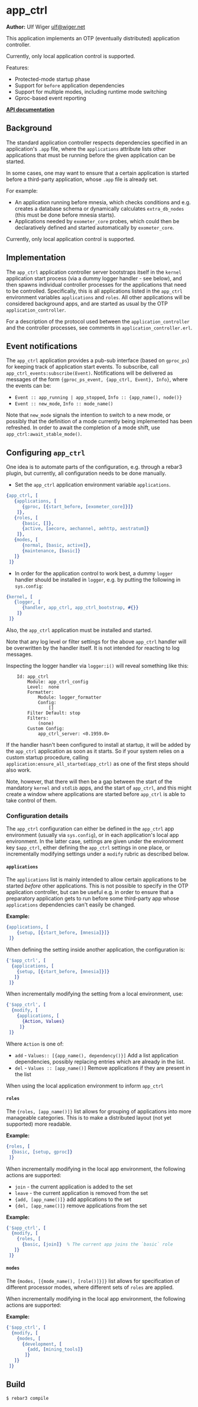 # app_ctrl

**Author:** Ulf Wiger <ulf@wiger.net>

This application implements an OTP (eventually distributed) application controller.

Currently, only local application control is supported.

Features:
* Protected-mode startup phase
* Support for `before` application dependencies
* Support for multiple modes, including runtime mode switching
* Gproc-based event reporting

**[API documentation](API_DOCS.md)**

## Background

The standard application controller respects dependencies specified in
an application's `.app` file, where the `applications` attribute lists
other applications that must be running before the given application can
be started.

In some cases, one may want to ensure that a certain application is started
before a third-party application, whose `.app` file is already set.

For example:

* An application running before mnesia, which checks conditions and
  e.g. creates a database schema or dynamically calculates
  `extra_db_nodes` (this must be done before mnesia starts).
* Applications needed by `exometer_core` probes, which could then be
  declaratively defined and started automatically by `exometer_core`.

Currently, only local application control is supported.

## Implementation

The `app_ctrl` application controller server bootstraps itself in the `kernel`
application start process (via a dummy logger handler - see below), and then
spawns individual controller processes for the applications that need to be
controlled. Specifically, this is all applications listed in the `app_ctrl`
environment variables `applications` and `roles`. All other applications
will be considered background apps, and are started as usual by the OTP
`application_controller`.

For a description of the protocol used between the `application_controller`
and the controller processes, see comments in `application_controller.erl`.

## Event notifications

The `app_ctrl` application provides a pub-sub interface (based on `gproc_ps`)
for keeping track of application start events. To subscribe, call
`app_ctrl_events:subscribe(Event)`. Notifications will be delivered
as messages of the form `{gproc_ps_event, {app_ctrl, Event}, Info}`, where
the events can be:

* `Event :: app_running | app_stopped`, `Info :: {app_name(), node()}`
* `Event :: new_mode`, `Info :: mode_name()`

Note that `new_mode` signals the intention to switch to a new mode, or
possibly that the definition of a mode currently being implemented has been
refreshed. In order to await the completion of a mode shift, use
`app_ctrl:await_stable_mode()`.

## Configuring `app_ctrl`

One idea is to automate parts of the configuration, e.g. through a rebar3
plugin, but currently, all configuration needs to be done manually.

* Set the `app_ctrl` application environment variable `applications`.

```erlang
{app_ctrl, [
   {applications, [
      {gproc, [{start_before, [exometer_core]}]}
    ]},
   {roles, [
      {basic, []},
      {active, [aecore, aechannel, aehttp, aestratum]}
    ]},
   {modes, [
      {normal, [basic, active]},
      {maintenance, [basic]}
   ]}
 ]}
```
* In order for the application control to work best, a dummy `logger`
  handler should be installed in `logger`, e.g. by putting the following in `sys.config`:

```erlang
{kernel, [
   {logger, [
      {handler, app_ctrl, app_ctrl_bootstrap, #{}}
    ]}
 ]}
```
Also, the `app_ctrl` application must be installed and started.

Note that any log level or filter settings for the above `app_ctrl`
handler will be overwritten by the handler itself.
It is not intended for reacting to log messages.

Inspecting the logger handler via `logger:i()` will reveal something like this:

```
    Id: app_ctrl
        Module: app_ctrl_config
        Level:  none
        Formatter:
            Module: logger_formatter
            Config:
                []
        Filter Default: stop
        Filters:
            (none)
        Custom Config:
            app_ctrl_server: <0.1959.0>
```

If the handler hasn't been configured to install at startup, it will be
added by the `app_ctrl` application as soon as it starts. So if your
system relies on a custom startup procedure, calling
`application:ensure_all_started(app_ctrl)` as one of the first steps
should also work.

Note, however, that there will then be a gap between the start of the
mandatory `kernel` and `stdlib` apps, and the start of `app_ctrl`,
and this might create a window where applications are started before
`app_ctrl` is able to take control of them.

### Configuration details

The `app_ctrl` configuration can either be defined in the `app_ctrl` app
environment (usually via `sys.config`), or in each application's local app
environment. In the latter case, settings are given under the environment key
`$app_ctrl`, either defining the `app_ctrl` settings in one place, or
incrementally modifying settings under a `modify` rubric as described below.

#### `applications`

The `applications` list is mainly intended to allow certain applications
to be started _before_ other applications. This is not possible to specify
in the OTP application controller, but can be useful e.g. in order to ensure
that a preparatory application gets to run before some third-party app whose
`applications` dependencies can't easily be changed.

**Example:**
```erlang
{applications, [
    {setup, [{start_before, [mnesia]}]}
 ]}
```
When defining the setting inside another application, the configuration is:

```erlang
{'$app_ctrl', [
  {applications, [
    {setup, [{start_before, [mnesia]}]}
   ]}
 ]}
```
When incrementally modifying the setting from a local environment, use:

```erlang
{'$app_ctrl', [
  {modify, [
    {applications, [
      {Action, Values}
     ]}
 ]}
```

Where `Action` is one of:

* `add` - `Values:: [{app_name(), dependency()}]`
  Add a list application dependencies, possibly replacing entries
  which are already in the list.
* `del` - `Values :: [app_name()]`
  Remove applications if they are present in the list

When using the local application environment to inform `app_ctrl`

#### `roles`

The `{roles, [app_name()]}` list allows for grouping of applications into more
manageable categories. This is to make a distributed layout (not yet supported)
more readable.

**Example:**
```erlang
{roles, [
  {basic, [setup, gproc]}
 ]}
```

When incrementally modifying in the local app environment, the following actions
are supported:

* `join` - the current application is added to the set
* `leave` - the current application is removed from the set
* `{add, [app_name()]}` add applications to the set
* `{del, [app_name()]}` remove applications from the set

**Example:**
```erlang
{'$app_ctrl', [
  {modify, [
    {roles, [
      {basic, [join]}  % The current app joins the `basic` role
   ]}
 ]}
```

#### `modes`

The `{modes, [{mode_name(), [role()]}]}` list allows for specification of
different processor modes, where different sets of `roles` are applied.

When incrementally modifying in the local app environment, the following
actions are supported:

**Example:**
```erlang
{'$app_ctrl', [
  {modify, [
    {modes, [
      {development, [
        {add, [mining_tools]}
       ]}
   ]}
 ]}
```

## Build

    $ rebar3 compile
